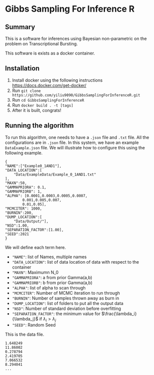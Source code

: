# Gibbs Sampling For Inference R
 
## Summary 

This is a software for inferences using Bayesian non-parametric on the problem on Transcriptional Bursting. 

This software is exists as a docker container. 

## Installation 

1. Install docker using the following instructions https://docs.docker.com/get-docker/
2. Run `git clone https://github.com/yiliu9090/GibbsSamplingForInferenceR.git`
3. Run `cd GibbsSamplingForInferenceR`
4. Run `docker build . -t [tags]`
5. After it is built, congrats! 

## Running the algorithm 

To run this algorithm, one needs to have a `.json` file and `.txt` file. All the configurations are in `.json` file. 
In this system, we have an example `DataExample.json` file. 
We will illustrate how to configure this using the following example. 

    { 
    "NAME":["Example0_1AND1"],
    "DATA_LOCATION":[
        "Data/ExampleData/Example_0_1AND1.txt"
    ],
    "MAXN":50,
    "GAMMAPRIORA": 0.1,
    "GAMMAPRIORB": 1, 
    "ALPHA": [0.0001,0.0003,0.0005,0.0007,
            0.001,0.005,0.007,
            0.01,0.05],
    "MCMCITER": 1000,
    "BURNIN":200,
    "DUMP_LOCATION":[
        "Data/Output/"],
    "NSD":1.00,
    "SEPARATION_FACTOR":[1.00],
    "SEED":2021
    }

We will define each term here. 
- `"NAME"`: list of Names, multiple names 
- `"DATA_LOCATION"`: list of data location of data with respect to the container 
- `"MAXN"`: Maximumn N_0
- `"GAMMAPRIORA"`: a from prior Gamma(a,b)
- `"GAMMAPRIORB"`: b from prior Gamma(a,b)
- `"ALPHA"`: list of alpha to scan through 
- `"MCMCITER"`: Number of MCMC iteration to run through
- `"BURNIN"`: Number of samples thrown away as burn in 
- `"DUMP_LOCATION"`: list of folders to put all the output data 
- `"NSD"`: Number of standard deviation before overfitting
- `"SEPARATION_FACTOR"`: the minimum value for $\frac{\lambda_i}{\lambda_j}$ if $\lambda_i > \lambda_j$
- `"SEED"`: Random Seed



This is the data file. 

    1.648249
    11.86002
    0.278794
    2.419705
    7.066532
    8.294041
    ...

